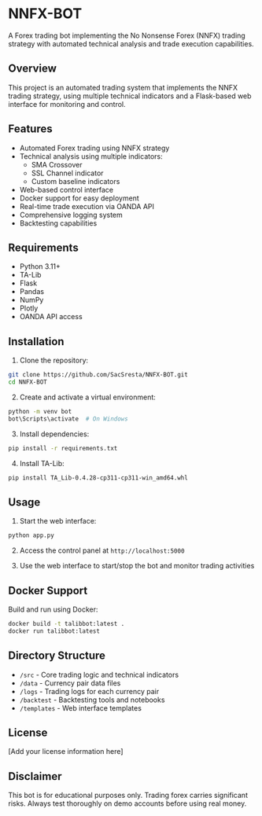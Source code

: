 # NNFX-BOT

A Forex trading bot implementing the No Nonsense Forex (NNFX) trading strategy with automated technical analysis and trade execution capabilities.

## Overview

This project is an automated trading system that implements the NNFX trading strategy, using multiple technical indicators and a Flask-based web interface for monitoring and control.

## Features

- Automated Forex trading using NNFX strategy
- Technical analysis using multiple indicators:
  - SMA Crossover
  - SSL Channel indicator
  - Custom baseline indicators
- Web-based control interface
- Docker support for easy deployment
- Real-time trade execution via OANDA API
- Comprehensive logging system
- Backtesting capabilities

## Requirements

- Python 3.11+
- TA-Lib
- Flask
- Pandas
- NumPy
- Plotly
- OANDA API access

## Installation

1. Clone the repository:
```bash
git clone https://github.com/SacSresta/NNFX-BOT.git
cd NNFX-BOT
```

2. Create and activate a virtual environment:
```bash
python -m venv bot
bot\Scripts\activate  # On Windows
```

3. Install dependencies:
```bash
pip install -r requirements.txt
```

4. Install TA-Lib:
```bash
pip install TA_Lib-0.4.28-cp311-cp311-win_amd64.whl
```

## Usage

1. Start the web interface:
```bash
python app.py
```

2. Access the control panel at `http://localhost:5000`

3. Use the web interface to start/stop the bot and monitor trading activities

## Docker Support

Build and run using Docker:

```bash
docker build -t talibbot:latest .
docker run talibbot:latest
```

## Directory Structure

- `/src` - Core trading logic and technical indicators
- `/data` - Currency pair data files
- `/logs` - Trading logs for each currency pair
- `/backtest` - Backtesting tools and notebooks
- `/templates` - Web interface templates

## License

[Add your license information here]

## Disclaimer

This bot is for educational purposes only. Trading forex carries significant risks. Always test thoroughly on demo accounts before using real money.
